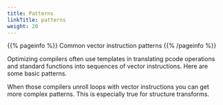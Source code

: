 ```yaml
---
title: Patterns
linkTitle: patterns
weight: 20
---
```


{{% pageinfo %}}
Common vector instruction patterns
{{% /pageinfo %}}

Optimizing compilers often use templates in translating pcode operations and standard functions into sequences of
vector instructions.  Here are some basic patterns.

When those compilers unroll loops with vector instructions you can get more complex patterns.  This is especially true for
structure transforms.
